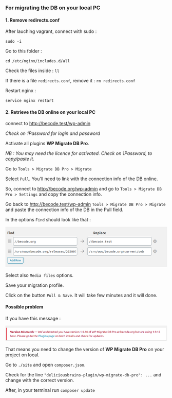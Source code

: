 ### For migrating the DB on your local PC


#### 1. Remove redirects.conf
After lauching vagrant, connect with sudo : 

```
sudo -i
```

Go to this folder :

```
cd /etc/nginx/includes.d/all
```

Check the files inside : `ll`

If there is a file `redirects.conf`, remove it : `rm redirects.conf`

Restart nginx :

```
service nginx restart
```

#### 2. Retrieve the DB online on your local PC

connect to http://becode.test/wp-admin

*Check on 1Password for login and password* 

Activate all plugins **WP Migrate DB Pro**. 

*NB : You may need the licence for activated. Check on 1Password, to copy/paste it.*

Go to `Tools > Migrate DB Pro > Migrate`

Select `Pull`. You'll need to link with the connection info of the DB online.

So, connect to http://becode.org/wp-admin and go to `Tools > Migrate DB Pro > Settings` and copy the connection info.

Go back to http://becode.test/wp-admin `Tools > Migrate DB Pro > Migrate` and paste the connection info of the DB in the Pull field. 

In the options `Find` should look like that :

![migrating DB 1](migratedb1.png)

Select also `Media files` options. 

Save your migration profile. 

Click on the button `Pull & Save`. It will take few minutes and it will done. 

#### Possible problem 

If you have this message :

![migrating DB 2](migratedb2.png)

That means you need to change the version of **WP Migrate DB Pro** on your project on local. 

Go to `./site` and open `composer.json`. 

Check for the line `"deliciousbrains-plugin/wp-migrate-db-pro": ...` and change with the correct version. 

After, in your terminal run `composer update`
